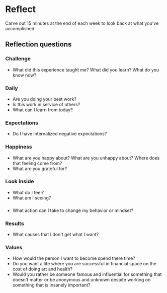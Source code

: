 # Reflect

Carve out 15 minutes at the end of each week to look back at what you've accomplished.


## Reflection questions

### Challenge
- What did this experience taught me? What did you learn? What do you know now?

### Daily
- Are you doing your best work?
- Is this work in service of others?
- What can I learn from today?

### Expectations
- Do I have internalized negative expectations?
### Happiness
- What are you happy about? What are you unhappy about? Where does that feeling come from?
- What are you grateful for?

### Look inside
- What do I feel?
- What am I seeing?

###
- What action can I take to change my behavior or mindset?

### Results
- What causes that I don't get what I want?

### Values
- How would the person I want to become spend there time? 
- Do you want a life where you are successful in financial space on the cost of doing art and health?
- Would you rather be someone famous and influential for something that doesn't matter or be anonymous and unknown despite working on something that is insanely important?
